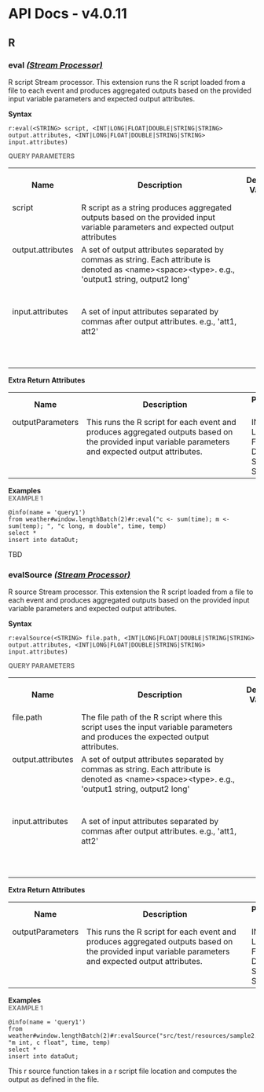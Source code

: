 # API Docs - v4.0.11

## R

### eval *<a target="_blank" href="https://wso2.github.io/siddhi/documentation/siddhi-4.0/#stream-processor">(Stream Processor)</a>*

<p style="word-wrap: break-word">R script Stream processor. This extension runs the R script loaded from a file to each event and produces aggregated outputs based on the provided input variable parameters and expected output attributes.</p>

<span id="syntax" class="md-typeset" style="display: block; font-weight: bold;">Syntax</span>
```
r:eval(<STRING> script, <INT|LONG|FLOAT|DOUBLE|STRING|STRING> output.attributes, <INT|LONG|FLOAT|DOUBLE|STRING|STRING> input.attributes)
```

<span id="query-parameters" class="md-typeset" style="display: block; color: rgba(0, 0, 0, 0.54); font-size: 12.8px; font-weight: bold;">QUERY PARAMETERS</span>
<table>
    <tr>
        <th>Name</th>
        <th style="min-width: 20em">Description</th>
        <th>Default Value</th>
        <th>Possible Data Types</th>
        <th>Optional</th>
        <th>Dynamic</th>
    </tr>
    <tr>
        <td style="vertical-align: top">script</td>
        <td style="vertical-align: top; word-wrap: break-word">R script as a string produces aggregated outputs based on the provided input variable parameters and expected output attributes</td>
        <td style="vertical-align: top"></td>
        <td style="vertical-align: top">STRING</td>
        <td style="vertical-align: top">No</td>
        <td style="vertical-align: top">No</td>
    </tr>
    <tr>
        <td style="vertical-align: top">output.attributes</td>
        <td style="vertical-align: top; word-wrap: break-word">A set of output attributes separated by commas as string. Each attribute is denoted as &lt;name&gt;&lt;space&gt;&lt;type&gt;. e.g., 'output1 string, output2 long'</td>
        <td style="vertical-align: top"></td>
        <td style="vertical-align: top">INT<br>LONG<br>FLOAT<br>DOUBLE<br>STRING<br>STRING</td>
        <td style="vertical-align: top">No</td>
        <td style="vertical-align: top">No</td>
    </tr>
    <tr>
        <td style="vertical-align: top">input.attributes</td>
        <td style="vertical-align: top; word-wrap: break-word">A set of input attributes separated by commas after output attributes. e.g., 'att1, att2'</td>
        <td style="vertical-align: top"></td>
        <td style="vertical-align: top">INT<br>LONG<br>FLOAT<br>DOUBLE<br>STRING<br>STRING</td>
        <td style="vertical-align: top">No</td>
        <td style="vertical-align: top">No</td>
    </tr>
</table>
<span id="extra-return-attributes" class="md-typeset" style="display: block; font-weight: bold;">Extra Return Attributes</span>
<table>
    <tr>
        <th>Name</th>
        <th style="min-width: 20em">Description</th>
        <th>Possible Types</th>
    </tr>
    <tr>
        <td style="vertical-align: top">outputParameters</td>
        <td style="vertical-align: top; word-wrap: break-word">This runs the R script for each event and produces  aggregated outputs based on the provided input variable parameters and expected output attributes.</td>
        <td style="vertical-align: top">INT<br>LONG<br>FLOAT<br>DOUBLE<br>STRING<br>STRING</td>
    </tr>
</table>

<span id="examples" class="md-typeset" style="display: block; font-weight: bold;">Examples</span>
<span id="example-1" class="md-typeset" style="display: block; color: rgba(0, 0, 0, 0.54); font-size: 12.8px; font-weight: bold;">EXAMPLE 1</span>
```
@info(name = 'query1')
from weather#window.lengthBatch(2)#r:eval("c <- sum(time); m <- sum(temp); ", "c long, m double", time, temp) 
select * 
insert into dataOut;
```
<p style="word-wrap: break-word">TBD</p>

### evalSource *<a target="_blank" href="https://wso2.github.io/siddhi/documentation/siddhi-4.0/#stream-processor">(Stream Processor)</a>*

<p style="word-wrap: break-word">R source Stream processor. This extension the R script loaded from a file to each event and produces aggregated outputs based on the provided input variable parameters and expected output attributes.</p>

<span id="syntax" class="md-typeset" style="display: block; font-weight: bold;">Syntax</span>
```
r:evalSource(<STRING> file.path, <INT|LONG|FLOAT|DOUBLE|STRING|STRING> output.attributes, <INT|LONG|FLOAT|DOUBLE|STRING|STRING> input.attributes)
```

<span id="query-parameters" class="md-typeset" style="display: block; color: rgba(0, 0, 0, 0.54); font-size: 12.8px; font-weight: bold;">QUERY PARAMETERS</span>
<table>
    <tr>
        <th>Name</th>
        <th style="min-width: 20em">Description</th>
        <th>Default Value</th>
        <th>Possible Data Types</th>
        <th>Optional</th>
        <th>Dynamic</th>
    </tr>
    <tr>
        <td style="vertical-align: top">file.path</td>
        <td style="vertical-align: top; word-wrap: break-word">The file path of the R script where this script uses the input variable parameters and produces the expected output attributes.</td>
        <td style="vertical-align: top"></td>
        <td style="vertical-align: top">STRING</td>
        <td style="vertical-align: top">No</td>
        <td style="vertical-align: top">No</td>
    </tr>
    <tr>
        <td style="vertical-align: top">output.attributes</td>
        <td style="vertical-align: top; word-wrap: break-word">A set of output attributes separated by commas as string. Each attribute is denoted as &lt;name&gt;&lt;space&gt;&lt;type&gt;. e.g., 'output1 string, output2 long'</td>
        <td style="vertical-align: top"></td>
        <td style="vertical-align: top">INT<br>LONG<br>FLOAT<br>DOUBLE<br>STRING<br>STRING</td>
        <td style="vertical-align: top">No</td>
        <td style="vertical-align: top">No</td>
    </tr>
    <tr>
        <td style="vertical-align: top">input.attributes</td>
        <td style="vertical-align: top; word-wrap: break-word">A set of input attributes separated by commas after output attributes. e.g., 'att1, att2'</td>
        <td style="vertical-align: top"></td>
        <td style="vertical-align: top">INT<br>LONG<br>FLOAT<br>DOUBLE<br>STRING<br>STRING</td>
        <td style="vertical-align: top">No</td>
        <td style="vertical-align: top">No</td>
    </tr>
</table>
<span id="extra-return-attributes" class="md-typeset" style="display: block; font-weight: bold;">Extra Return Attributes</span>
<table>
    <tr>
        <th>Name</th>
        <th style="min-width: 20em">Description</th>
        <th>Possible Types</th>
    </tr>
    <tr>
        <td style="vertical-align: top">outputParameters</td>
        <td style="vertical-align: top; word-wrap: break-word">This runs the R script for each event and produces  aggregated outputs based on the provided input variable parameters and expected output attributes.</td>
        <td style="vertical-align: top">INT<br>LONG<br>FLOAT<br>DOUBLE<br>STRING<br>STRING</td>
    </tr>
</table>

<span id="examples" class="md-typeset" style="display: block; font-weight: bold;">Examples</span>
<span id="example-1" class="md-typeset" style="display: block; color: rgba(0, 0, 0, 0.54); font-size: 12.8px; font-weight: bold;">EXAMPLE 1</span>
```
@info(name = 'query1')
from weather#window.lengthBatch(2)#r:evalSource("src/test/resources/sample2.R", "m int, c float", time, temp)
select *
insert into dataOut;
```
<p style="word-wrap: break-word">This r source function takes in a r script file location and computes the output as defined in the file.</p>

